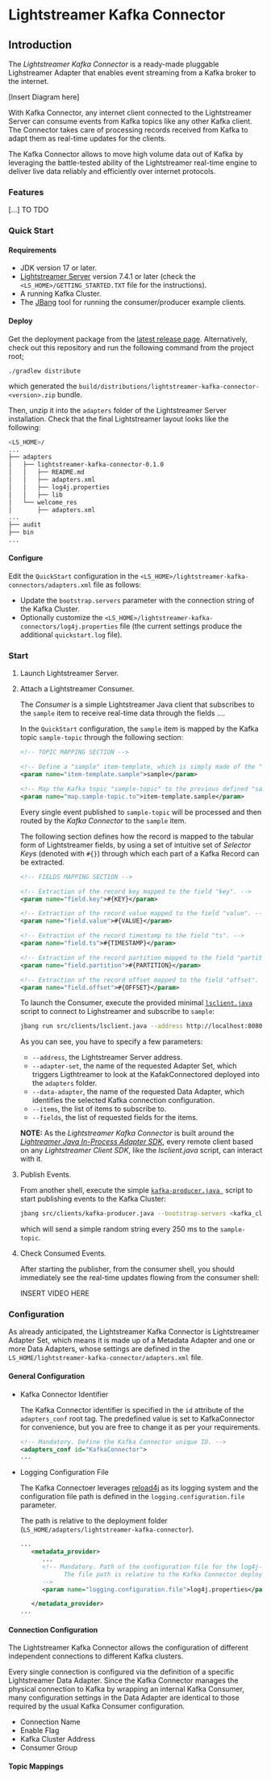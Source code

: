 # Lightstreamer Kafka Connector

## Introduction

The _Lightstreamer Kafka Connector_ is a ready-made pluggable Lighstreamer Adapter that enables event streaming from a Kafka broker to the internet.

[Insert Diagram here]

With Kafka Connector, any internet client connected to the Lightstreamer Server can consume events from Kafka topics like any other Kafka client. The Connector takes care of processing records received from Kafka to adapt them as real-time updates for the clients.

The Kafka Connector allows to move high volume data out of Kafka by leveraging the battle-tested ability of the Lightstreamer real-time engine to deliver live data reliably and efficiently over internet protocols.

### Features

[...] TO TDO

### Quick Start

#### Requirements

- JDK version 17 or later.
- [Lightstreamer Server](https://lightstreamer.com/download/) version 7.4.1  or later (check the `<LS_HOME>/GETTING_STARTED.TXT` file for the instructions).
- A running Kafka Cluster.
- The [JBang](https://www.jbang.dev/documentation/guide/latest/installation.html) tool for running the consumer/producer example clients.
 
#### Deploy

Get the deployment package from the [latest release page](releases). Alternatively, check out this repository and run the following command from the project root;

`./gradlew distribute`

which generated the `build/distributions/lightstreamer-kafka-connector-<version>.zip` bundle.

Then, unzip it into the `adapters` folder of the Lightstreamer Server installation.
Check that the final Lightstreamer layout looks like the following:

```sh
<LS_HOME>/
...
├── adapters
│   ├── lightstreamer-kafka-connector-0.1.0
│   │   ├── README.md
│   │   ├── adapters.xml
│   │   ├── log4j.properties
│   │   ├── lib
│   └── welcome_res
│       ├── adapters.xml
...
├── audit
├── bin
...
```

#### Configure

Edit the `QuickStart` configuration in the `<LS_HOME>/lightstreamer-kafka-connectors/adapters.xml` file as follows:

- Update the `bootstrap.servers` parameter with the connection string of the Kafka Cluster.
- Optionally customize the `<LS_HOME>/lightstreamer-kafka-connectors/log4j.properties` file (the current settings produce the additional `quickstart.log` file).

### Start

1. Launch Lightstreamer Server.

2. Attach a Lightstreamer Consumer.

   The _Consumer_ is a simple Lightstreamer Java client that subscribes to the `sample` item to receive real-time data through the fields ....

   In the `QuickStart` configuration, the `sample` item is mapped by the Kafka topic `sample-topic` through the following section:
   
   ```xml
   <!-- TOPIC MAPPING SECTION -->

   <!-- Define a "sample" item-template, which is simply made of the "sample" item name to be used by the Lighstreamer Client subscription. -->
   <param name="item-template.sample">sample</param>

   <!-- Map the Kafka topic "sample-topic" to the previous defined "sample" item template. -->
   <param name="map.sample-topic.to">item-template.sample</param>
   ```
   
   Every single event published to `sample-topic` will be processed and then routed by the _Kafka Connector_ to the `sample` item.

   The following section defines how the record is mapped to the tabular form of Lightstreamer fields, by using a set of intuitive set of _Selector Keys_ (denoted with `#{}`)  through which each part of a Kafka Record can be extracted.

   ```xml
   <!-- FIELDS MAPPING SECTION -->

   <!-- Extraction of the record key mapped to the field "key". -->
   <param name="field.key">#{KEY}</param>

   <!-- Extraction of the record value mapped to the field "value". -->
   <param name="field.value">#{VALUE}</param>

   <!-- Extraction of the record timestamp to the field "ts". -->
   <param name="field.ts">#{TIMESTAMP}</param>

   <!-- Extraction of the record partition mapped to the field "partition". -->
   <param name="field.partition">#{PARTITION}</param>

   <!-- Extraction of the record offset mapped to the field "offset". -->
   <param name="field.offset">#{OFFSET}</param>  
   ```
   
   To launch the Consumer, execute the provided minimal [`lsclient.java`](src/clients/lsclient.java) script to connect to Lighstreamer and subscribe to `sample`:

    ```sh
    jbang run src/clients/lsclient.java --address http://localhost:8080 --adapter-set KafkaConnector --data-adapter QuickStart --items sample --fields key,value,partition,offset
    ```
    
    As you can see, you have to specify a few parameters:

    - `--address`, the Lightstreamer Server address.
    -  `--adapter-set`, the name of the requested Adapter Set, which triggers Ligthtreamer to look at the KafakConnectored deployed into the `adapters` folder.
    - `--data-adapter`, the name of the requested Data Adapter, which identifies the selected Kafka connection configuration.
    - `--items`, the list of items to subscribe to.
    - `--fields`, the list of requested fields for the items.

    **NOTE:** As the _Lightstreamer Kafka Connector_ is built around the [_Lightreamer Java In-Process Adapter SDK_](https://github.com/Lightstreamer/Lightstreamer-lib-adapter-java-inprocess), every remote client based on any _Lightstreamer Client SDK_, like the _lsclient.java_ script, can interact with it.
    
4. Publish Events.

   From another shell, execute the simple [`kafka-producer.java `](src/clients/kafka-producer.java) script to start publishing events to the Kafka Cluster:

   ```sh
   jbang src/clients/kafka-producer.java --bootstrap-servers <kafka_cluster_address> --topic sample-topic
   ```

   which will send a simple random string every 250 ms to the `sample-topic`.

5. Check Consumed Events.

   After starting the publisher, from the consumer shell, you should immediately see the real-time updates flowing from the consumer shell:

   INSERT VIDEO HERE

### Configuration

As already anticipated, the Lightstreamer Kafka Connector is Lightstreamer Adapter Set, which means it is made up of a Metadata Adapter and one or more Data Adapters, whose settings are defined in the `LS_HOME/lightstreamer-kafka-connector/adapters.xml` file.


#### General Configuration

- Kafka Connector Identifier

   The Kafka Connector identifier is specified in the `id` attribute of the `adapters_conf` root tag.
   The predefined value is set to KafkaConnector for convenience, but you are free to change it as per your requirements.

   ```xml
   <!-- Mandatory. Define the Kafka Connector unique ID. -->
   <adapters_conf id="KafkaConnector">
   ...
   ```

 - Logging Configuration File

   The Kafka Connectoer leverages [reload4j](https://reload4j.qos.ch/) as its logging system and the configuration file path is defined in the `logging.configuration.file` parameter.

   The path is relative to the deployment folder (`LS_HOME/adapters/lightstreamer-kafka-connector`).

   ```xml
   ...
      <metadata_provider>
         ...
         <!-- Mandatory. Path of the configuration file for the log4j-based logging system.
               The file path is relative to the Kafka Connector deployment directory.
         -->
         <param name="logging.configuration.file">log4j.properties</param>

      </metadata_provider>
   ...
   ```

#### Connection Configuration

The Lightstreamer Kafka Connector allows the configuration of different independent connections to different Kafka clusters. 

Every single connection is configured via the definition of a specific Lightstreamer Data Adapter.
Since the Kafka Connector manages the physical connection to Kafka by wrapping an internal Kafka Consumer, many configuration settings in the Data Adapter are identical to those required by the usual Kafka Consumer configuration.

- Connection Name
- Enable Flag
- Kafka Cluster Address
- Consumer Group

#### Topic Mappings



